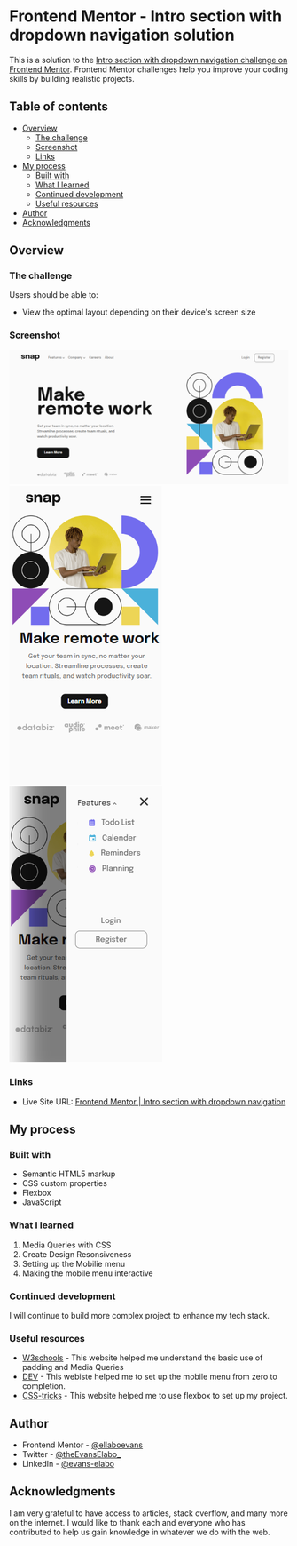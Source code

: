 # Frontend Mentor - Intro section with dropdown navigation solution

This is a solution to the [Intro section with dropdown navigation challenge on Frontend Mentor](https://www.frontendmentor.io/challenges/intro-section-with-dropdown-navigation-ryaPetHE5). Frontend Mentor challenges help you improve your coding skills by building realistic projects. 

## Table of contents

- [Overview](#overview)
  - [The challenge](#the-challenge)
  - [Screenshot](#screenshot)
  - [Links](#links)
- [My process](#my-process)
  - [Built with](#built-with)
  - [What I learned](#what-i-learned)
  - [Continued development](#continued-development)
  - [Useful resources](#useful-resources)
- [Author](#author)
- [Acknowledgments](#acknowledgments)



## Overview

### The challenge

Users should be able to:

- View the optimal layout depending on their device's screen size

### Screenshot

![image](./design/desktop-shot.png)
![image](./design/mobile.png)
![image](./design/Mobile-menu-opened.png)


### Links

- Live Site URL: [Frontend Mentor | Intro section with dropdown navigation](https://intro-dropdown-navigations.netlify.app/)

## My process

### Built with

- Semantic HTML5 markup
- CSS custom properties
- Flexbox
- JavaScript



### What I learned

1. Media Queries with CSS
2. Create Design Resonsiveness
3. Setting up the Mobilie menu
4. Making the mobile menu interactive

### Continued development
I will continue to build more complex project to enhance my tech stack.

### Useful resources

- [W3schools](https://www.w3schools.com) - This website helped me understand the basic use of padding and Media Queries
- [DEV](https://dev.to) - This webiste helped me to set up the mobile menu from zero to completion.
- [CSS-tricks](https://css-tricks.com) - This website helped me to use flexbox to set up my project. 



## Author

- Frontend Mentor - [@ellaboevans](https://www.frontendmentor.io/profile/ellaboevans)
- Twitter - [@theEvansElabo_](https://www.twitter.com/theevanselabo_)
- LinkedIn - [@evans-elabo](https://www.linkedin.com/in/evans-elabo)


## Acknowledgments

I am very grateful to have access to articles, stack overflow, and many more on the internet. I would like to thank each and everyone who has contributed to help us gain knowledge in whatever we do with the web.


